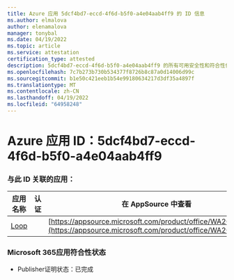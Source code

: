 ```yaml
---
title: Azure 应用 5dcf4bd7-eccd-4f6d-b5f0-a4e04aab4ff9 的 ID 信息
ms.author: elmalova
author: elenamalova
manager: tonybal
ms.date: 04/19/2022
ms.topic: article
ms.service: attestation
certification_type: attested
description: 5dcf4bd7-eccd-4f6d-b5f0-a4e04aab4ff9 的所有可用安全性和符合性信息。
ms.openlocfilehash: 7c7b273b730b534377f8726b8c87a0d14006d99c
ms.sourcegitcommit: b1e50c421eeb1b54e99180634217d3df35a4897f
ms.translationtype: MT
ms.contentlocale: zh-CN
ms.lasthandoff: 04/19/2022
ms.locfileid: "64958248"
---
```

# <a name="azure-app-id-5dcf4bd7-eccd-4f6d-b5f0-a4e04aab4ff9"></a>Azure 应用 ID：5dcf4bd7-eccd-4f6d-b5f0-a4e04aab4ff9


### <a name="apps-associated-with-this-id"></a>与此 ID 关联的应用：
| **应用名称** | **认证** | **在 AppSource 中查看** |
|--------------|---------------|-----------------------|
| [Loop](../forward/WA200003480.md) |  | [https://appsource.microsoft.com/product/office/WA200003480](https://appsource.microsoft.com/product/office/WA200003480) |

### <a name="microsoft-365-app-compliance-status"></a>Microsoft 365应用符合性状态
- Publisher证明状态：已完成
